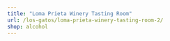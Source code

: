 ```yaml
---
title: "Loma Prieta Winery Tasting Room"
url: /los-gatos/loma-prieta-winery-tasting-room-2/
shop: alcohol
---
```

